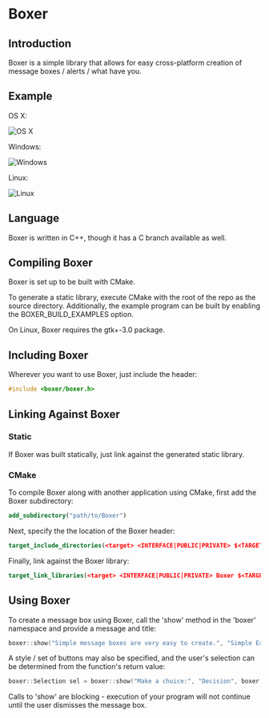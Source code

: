 # Boxer

## Introduction

Boxer is a simple library that allows for easy cross-platform creation of message boxes / alerts / what have you.

## Example

OS X:

![OS X](http://i.imgur.com/ZUFGdSn.png)

Windows:

![Windows](http://i.imgur.com/brVJJw9.png)

Linux:

![Linux](http://i.imgur.com/BmzzdsW.png)

## Language

Boxer is written in C++, though it has a C branch available as well.

## Compiling Boxer

Boxer is set up to be built with CMake.

To generate a static library, execute CMake with the root of the repo as the source directory. Additionally, the example program can be built by enabling the BOXER_BUILD_EXAMPLES option.

On Linux, Boxer requires the gtk+-3.0 package.

## Including Boxer

Wherever you want to use Boxer, just include the header:

```c++
#include <boxer/boxer.h>
```

## Linking Against Boxer

### Static

If Boxer was built statically, just link against the generated static library.

### CMake

To compile Boxer along with another application using CMake, first add the Boxer subdirectory:

```cmake
add_subdirectory("path/to/Boxer")
```

Next, specify the the location of the Boxer header:

```cmake
target_include_directories(<target> <INTERFACE|PUBLIC|PRIVATE> $<TARGET_PROPERTY:Boxer,INTERFACE_INCLUDE_DIRECTORIES>)
```

Finally, link against the Boxer library:

```cmake
target_link_libraries(<target> <INTERFACE|PUBLIC|PRIVATE> Boxer $<TARGET_PROPERTY:Boxer,INTERFACE_LINK_LIBRARIES>)
```

## Using Boxer

To create a message box using Boxer, call the 'show' method in the 'boxer' namespace and provide a message and title:

```c++
boxer::show("Simple message boxes are very easy to create.", "Simple Example");
```

A style / set of buttons may also be specified, and the user's selection can be determined from the function's return value:

```c++
boxer::Selection sel = boxer::show("Make a choice:", "Decision", boxer::Style::Warning, boxer::Buttons::YesNo);
```

Calls to 'show' are blocking - execution of your program will not continue until the user dismisses the message box.
